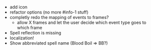 - add icon
- refactor options (no more #info-1 stuff)
- completly redo the mapping of events to frames?
  - allow X frames and let the user decide which event type goes to which frame
- Spell reflection is missing
- localization!
- Show abbreviated spell name (Blood Boil => BB?)

